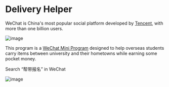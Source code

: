 # Delivery Helper

WeChat is China's most popular social platform developed by [Tencent](https://en.wikipedia.org/wiki/Tencent), with more than one billion users.

![image](https://user-images.githubusercontent.com/24925361/172895383-490fd897-9c52-46dd-9101-a68ec9fed77d.png)

This program is a [WeChat Mini Program](https://walkthechat.com/wechat-mini-programs-simple-introduction/) designed to help overseas students carry items between university and their hometowns while earning some pocket money.

Search “帮带报名” in WeChat

![image](https://user-images.githubusercontent.com/24925361/172892391-9eb09c6f-854e-465f-9155-397db35cfaf8.png)


